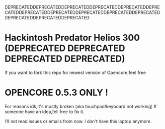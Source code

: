 DEPRECATEDDEPRECATEDDEPRECATEDDEPRECATEDDEPRECATEDDEPRECATEDDEPRECATEDDEPRECATEDDEPRECATEDDEPRECATEDDEPRECATEDDEPRECATEDDEPRECATEDDEPRECATED
# Hackintosh Predator Helios 300 (DEPRECATED DEPRECATED DEPRECATED DEPRECATED)

If you want to fork this repo for newest version of Opencore,feel free

# OPENCORE 0.5.3 ONLY !

For reasons idk,it's mostly broken (aka touchpad/keyboard not working)
If someone have an idea,fell free to fix it.

I'll not read issues or emails from now.
I don't have this laptop anymore.
